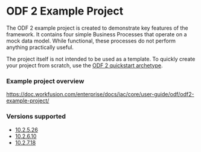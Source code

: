 # ODF 2 Example Project

The ODF 2 example project is created to demonstrate key features of the framework. It contains four simple Business Processes that operate on a mock data model. While functional, these processes do not perform anything practically useful.

The project itself is not intended to be used as a template. To quickly create your project from scratch, use the [ODF 2 quickstart archetype](https://doc.workfusion.com/enterprise/docs/iac/core/user-guide/odf/odf2-simple-archetype/).

### Example project overview

https://doc.workfusion.com/enterprise/docs/iac/core/user-guide/odf/odf2-example-project/

### Versions supported

- [10.2.5.26](https://github.com/WFAutomationAcademy/odf2-example-project/tree/release/10.2.5.26)
- [10.2.6.10](https://github.com/WFAutomationAcademy/odf2-example-project/tree/release/10.2.6.10)
- [10.2.7.18](https://github.com/WFAutomationAcademy/odf2-example-project/tree/release/10.2.7.18)
